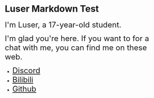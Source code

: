 <style>
   a {
      font-size: 1.5rem;
   }
</style>

# Luser Markdown Test

<font size=5>I'm Luser, a 17-year-old student. </font>  

<font size=5>I'm glad you're here. If you want to for a chat with me, you can find me on these web. </font>   

- [Discord](https://discord.gg/ArBx5ydcXw)  
- [Bilibili](https://space.bilibili.com/362836326?spm_id_from=333.1007.0.0)  
- [Github](https://github.com/Lumorian)
